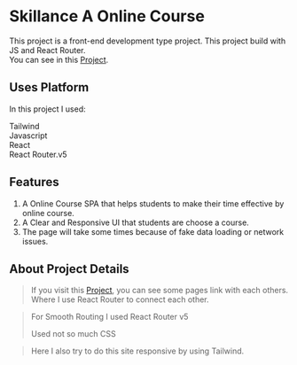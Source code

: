 # Skillance A Online Course

This project is a front-end development type project. This project build with JS and React Router.\
You can see in this [Project](https://skillance-courses-faiusnahin-035869.netlify.app/).

## Uses Platform

In this project I used:

Tailwind\
Javascript\
React\
React Router.v5

## Features

1. A Online Course SPA that helps students to make their time effective by online course.
2. A Clear and Responsive UI that students are choose a course.
3. The page will take some times because of fake data loading or network issues.

## About Project Details

> If you visit this [Project](https://skillance-courses-faiusnahin-035869.netlify.app/), you can see some pages link with each others.\
Where I use React Router to connect each other.

> For Smooth Routing I used React Router v5
> 
> Used not so much CSS

> Here I also try to do this site responsive by using Tailwind.
